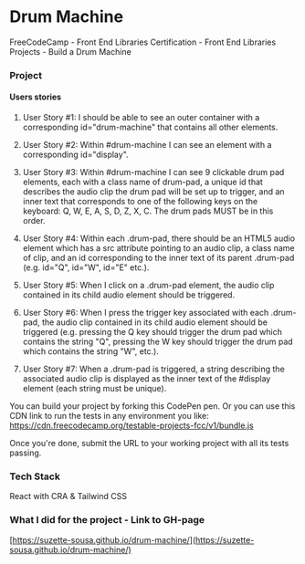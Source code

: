 # Drum Machine
FreeCodeCamp - Front End Libraries Certification - Front End Libraries Projects - Build a Drum Machine

### Project

#### Users stories
1. User Story #1: I should be able to see an outer container with a corresponding id="drum-machine" that contains all other elements.

1. User Story #2: Within #drum-machine I can see an element with a corresponding id="display".

1. User Story #3: Within #drum-machine I can see 9 clickable drum pad elements, each with a class name of drum-pad, a unique id that describes the audio clip the drum pad will be set up to trigger, and an inner text that corresponds to one of the following keys on the keyboard: Q, W, E, A, S, D, Z, X, C. The drum pads MUST be in this order.

1. User Story #4: Within each .drum-pad, there should be an HTML5 audio element which has a src attribute pointing to an audio clip, a class name of clip, and an id corresponding to the inner text of its parent .drum-pad (e.g. id="Q", id="W", id="E" etc.).

1. User Story #5: When I click on a .drum-pad element, the audio clip contained in its child audio element should be triggered.

1. User Story #6: When I press the trigger key associated with each .drum-pad, the audio clip contained in its child audio element should be triggered (e.g. pressing the Q key should trigger the drum pad which contains the string "Q", pressing the W key should trigger the drum pad which contains the string "W", etc.).

1. User Story #7: When a .drum-pad is triggered, a string describing the associated audio clip is displayed as the inner text of the #display element (each string must be unique).

You can build your project by forking this CodePen pen. Or you can use this CDN link to run the tests in any environment you like: https://cdn.freecodecamp.org/testable-projects-fcc/v1/bundle.js

Once you're done, submit the URL to your working project with all its tests passing.

### Tech Stack

React with CRA & Tailwind CSS

### What I did for the project - Link to GH-page

[https://suzette-sousa.github.io/drum-machine/](https://suzette-sousa.github.io/drum-machine/)
